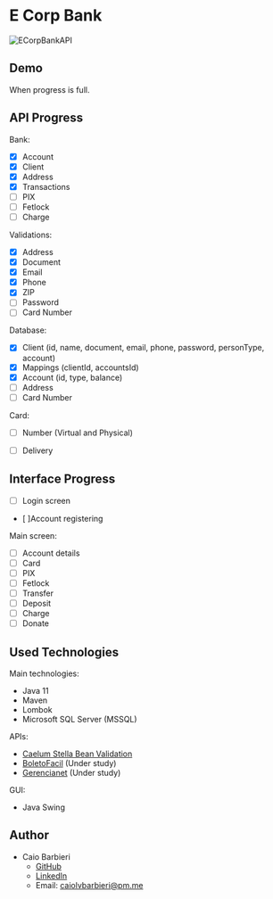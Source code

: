 # E Corp Bank
![ECorpBankAPI](https://user-images.githubusercontent.com/70986039/147843430-782115f4-f12e-4518-a60a-fd0598d80cc5.png)

## Demo
When progress is full.

## API Progress
Bank:
- [x]  Account
- [x]  Client
- [x]  Address
- [x]  Transactions
- [ ]  PIX
- [ ]  Fetlock
- [ ]  Charge

Validations:
- [x] Address
- [x] Document
- [x] Email
- [x] Phone
- [x] ZIP
- [ ] Password
- [ ] Card Number

Database:
- [x] Client (id, name, document, email, phone, password, personType, account)
- [x] Mappings (clientId, accountsId)
- [x] Account (id, type, balance)
- [ ] Address
- [ ] Card Number

Card:
- [ ]  Number (Virtual and Physical)
- [ ]  Delivery


## Interface Progress
- [ ]  Login screen
- [ ]Account registering

Main screen:
- [ ] Account details
- [ ] Card
- [ ] PIX
- [ ] Fetlock
- [ ] Transfer
- [ ] Deposit
- [ ] Charge
- [ ] Donate

## Used Technologies
Main technologies:
- Java 11
- Maven
- Lombok
- Microsoft SQL Server (MSSQL)

APIs:
- [Caelum Stella Bean Validation](http://stella.caelum.com.br/)
- [BoletoFacil](https://github.com/boletofacil/boletofacil-sdk-java) (Under study)
- [Gerencianet](https://dev.gerencianet.com.br/docs/instalacao-sdk-java) (Under study)

GUI:
- Java Swing

## Author
- Caio Barbieri
    - [GitHub](https://github.com/caiolombello)
    - [LinkedIn](https://br.linkedin.com/in/caiolvbarbieri)
    - Email: caiolvbarbieri@pm.me
